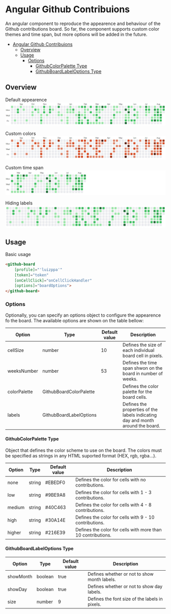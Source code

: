 # Angular Github Contribuions

An angular component to reproduce the appearence and behaviour of the Github contributions board. So far, the component supports custom color themes and time span, but more options will be added in the future.

- [Angular Github Contribuions](#angular-github-contribuions)
  - [Overview](#overview)
  - [Usage](#usage)
    - [Options](#options)
      - [GithubColorPalette Type](#githubcolorpalette-type)
      - [GithubBoardLabelOptions Type](#githubboardlabeloptions-type)

## Overview

Default appearence
![Example image](./docs/default-appearence.jpg)

Custom colors
![Example image](./docs/custom-colors.jpg)

Custom time span
![Example image](./docs/custom-week-count.jpg)

Hiding labels
![Example image](./docs/no-labels.jpg)

## Usage

Basic usage

```html
<github-board
    [profile]="'luizppa'"
    [token]="token"
    [onCellClick]="onCellClickHandler"
    [options]="boardOptions">
</github-board>
```

### Options

Optionally, you can specify an options object to configure the appearence fo the board. The available options are shown on the table bellow:

| Option       | Type                    | Default value | Description                                                                    |
|--------------|-------------------------|---------------|--------------------------------------------------------------------------------|
| cellSize     | number                  | 10            | Defines the size of each individual board cell in pixels.                      |
| weeksNumber  | number                  | 53            | Defines the time span shwon on the board in number of weeks.                   |
| colorPalette | GithubBoardColorPalette |               | Defines the color palette for the board cells.                                 |
| labels       | GithubBoardLabelOptions |               | Defines the properties of the labels indicating day and month around the board.|

#### GithubColorPalette Type

Object that defines the color scheme to use on the board. The colors must be specified as strings in any HTML suported format (HEX, rgb, rgba...).

| Option | Type   | Default value | Description                                                 |
|--------|--------|---------------|-------------------------------------------------------------|
| none   | string | #EBEDF0       | Defines the color for cells with no contributions.          |
| low    | string | #9BE9A8       | Defines the color for cells with 1 - 3 contributions.       |
| medium | string | #40C463       | Defines the color for cells with 4 - 8 contributions.       |
| high   | string | #30A14E       | Defines the color for cells with 9 - 10 contributions.      |
| higher | string | #216E39       | Defines the color for cells with more than 10 contributions.|

#### GithubBoardLabelOptions Type

| Option    | Type    | Default value | Description                                   |
|-----------|---------|---------------|-----------------------------------------------|
| showMonth | boolean | true          | Defines whether or not to show month labels.  |
| showDay   | boolean | true          | Defines whether or not to show day labels.    |
| size      | number  | 9             | Defines the font size of the labels in pixels.|
